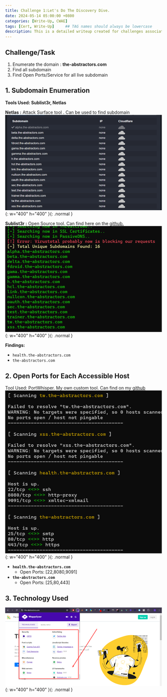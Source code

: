```yaml
---
title: Challenge 1:Let's Do The Discovery Dive.
date: 2024-05-14 05:00:00 +0800
categories: [Write-Up, CWAE]
tags: [Cert, Write-Up]     ## TAG names should always be lowercase
description: This is a detailed writeup created for challenges associated with the Certified Web AppSecurity Expert (CWAE) certification. 
---
```


## Challenge/Task

1. Enumerate the domain : **the-abstractors.com**
2. Find all subdomain
3. Find Open Ports/Service for all live subdomain

## 1. Subdomain Enumeration

**Tools Used: Sublist3r, Netlas**

**Netlas :** Attack Surface tool . Can be used to find subdomain
![Netlas Scanning Result](/img/cwae/netlas.png){: w="400" h="400" }{: .normal }

**Sublist3r :** Open Source tool. Can find here on the [github.](https://github.com/aboul3la/Sublist3r) 
![Sublist3r Scanning Result](/img/cwae/sublist3r.png){: w="400" h="400" }{: .normal }

**Findings:**

- `health.the-abstractors.com`
- `the-abstractors.com`

## 2. Open Ports for Each Accessible Host

Tool Used: PortWhisper. My own custom tool. Can find on my [github](https://github.com/beardenx/PortWhisper)
![Port Scanning Result](/img/cwae/portscan.png){: w="400" h="400" }{: .normal }

- **`health.the-abstractors.com`**
    - Open Ports: [22,8080,9091]
- **`the-abstractors.com`**
    - Open Ports: [25,80,443]

## 3. Technology Used
![Technology Scanning Result](/img/cwae/wappalyzer.png){: w="400" h="400" }{: .normal }